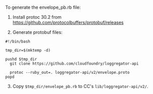 To generate the envelope_pb.rb file:

1. Install protoc 30.2 from https://github.com/protocolbuffers/protobuf/releases

2. Generate protobuf files:

```
#!/bin/bash

tmp_dir=$(mktemp -d)

pushd $tmp_dir
  git clone https://github.com/cloudfoundry/loggregator-api

  protoc --ruby_out=. loggregator-api/v2/envelope.proto
popd
```

3. Copy `$tmp_dir/envelope_pb.rb` to CC's `lib/loggregator-api/v2/`.